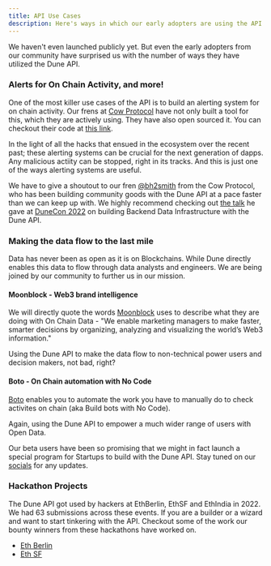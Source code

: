 ```yaml
---
title: API Use Cases
description: Here's ways in which our early adopters are using the API!
---
```


We haven't even launched publicly yet. But even the early adopters from our community have surprised us with the number of ways they have utilized the Dune API.

### Alerts for On Chain Activity, and more!

One of the most killer use cases of the API is to build an alerting system for on chain activity. Our frens at [Cow Protocol](https://dune.com/cowprotocol) have not only built a tool for this, which they are actively using. They have also open sourced it. You can checkout their code at [this link](https://github.com/cowprotocol/dune-alerts).

In the light of all the hacks that ensued in the ecosystem over the recent past; these alerting systems can be crucial for the next generation of dapps. Any malicious actiity can be stopped, right in its tracks. And this is just one of the ways alerting systems are useful.

We have to give a shoutout to our fren [@bh2smith](https://dune.com/bh2smith) from the Cow Protocol, who has been building community goods with the Dune API at a pace faster than we can keep up with. We highly recommend checking out [the talk](https://www.youtube.com/watch?v=_OXTE2lU6MQ) he gave at [DuneCon 2022](https://dunecon.com) on building Backend Data Infrastructure with the Dune API.

### Making the data flow to the last mile

Data has never been as open as it is on Blockchains. While Dune directly enables this data to flow through data analysts and engineers. We are being joined by our community to further us in our mission.

#### Moonblock - Web3 brand intelligence

We will directly quote the words [Moonblock](https://moonblock.io/) uses to describe what they are doing with On Chain Data - "We enable marketing managers to make faster, smarter decisions by organizing, analyzing and visualizing the world’s Web3 information."

Using the Dune API to make the data flow to non-technical power users and decision makers, not bad, right?

#### Boto - On Chain automation with No Code 

[Boto](https://boto.io/) enables you to automate the work you have to manually do to check activites on chain (aka Build bots with No Code).

Again, using the Dune API to empower a much wider range of users with Open Data.

Our beta users have been so promising that we might in fact launch a special program for Startups to build with the Dune API. Stay tuned on our [socials](dune.com/community) for any updates.

### Hackathon Projects

The Dune API got used by hackers at EthBerlin, EthSF and EthIndia in 2022. We had 63 submissions across these events. If you are a builder or a wizard and want to start tinkering with the API. Checkout some of the work our bounty winners from these hackathons have worked on.
 - [Eth Berlin](https://twitter.com/DuneAnalytics/status/1571564677968105472)
 - [Eth SF](https://twitter.com/dvdkll/status/1599385593892347905)